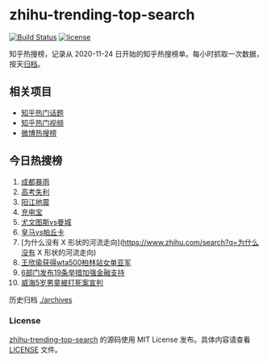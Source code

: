 # zhihu-trending-top-search

[![Build Status](https://github.com/justjavac/zhihu-trending-top-search/workflows/ci/badge.svg?branch=main)](https://github.com/justjavac/zhihu-trending-top-search/actions)
[![license](https://img.shields.io/github/license/justjavac/zhihu-trending-top-search)](https://github.com/justjavac/zhihu-trending-top-search/blob/main/LICENSE)

知乎热搜榜，记录从 2020-11-24
日开始的知乎热搜榜单。每小时抓取一次数据，按天[归档](./archives)。

## 相关项目

- [知乎热门话题](https://github.com/justjavac/zhihu-trending-hot-questions)
- [知乎热门视频](https://github.com/justjavac/zhihu-trending-hot-video)
- [微博热搜榜](https://github.com/justjavac/weibo-trending-hot-search)

## 今日热搜榜

<!-- BEGIN -->
<!-- 最后更新时间 Sun Jun 29 2025 21:19:55 GMT+0800 (China Standard Time) -->

1. [成都暴雨](https://www.zhihu.com/search?q=成都暴雨)
1. [高考失利](https://www.zhihu.com/search?q=高考失利)
1. [阳江地震](https://www.zhihu.com/search?q=阳江地震)
1. [充电宝](https://www.zhihu.com/search?q=充电宝)
1. [尤文图斯vs曼城](https://www.zhihu.com/search?q=尤文图斯vs曼城)
1. [皇马vs帕丘卡](https://www.zhihu.com/search?q=皇马vs帕丘卡)
1. [为什么没有 X 形状的河流走向](https://www.zhihu.com/search?q=为什么没有 X
   形状的河流走向)
1. [王欣瑜获得wta500柏林站女单亚军](https://www.zhihu.com/search?q=王欣瑜获得wta500柏林站女单亚军)
1. [6部门发布19条举措加强金融支持](https://www.zhihu.com/search?q=6部门发布19条举措加强金融支持)
1. [威海5岁男童被打死案宣判](https://www.zhihu.com/search?q=威海5岁男童被打死案宣判)

<!-- END -->

历史归档 [./archives](./archives)

### License

[zhihu-trending-top-search](https://github.com/justjavac/zhihu-trending-top-search)
的源码使用 MIT License 发布。具体内容请查看 [LICENSE](./LICENSE) 文件。
